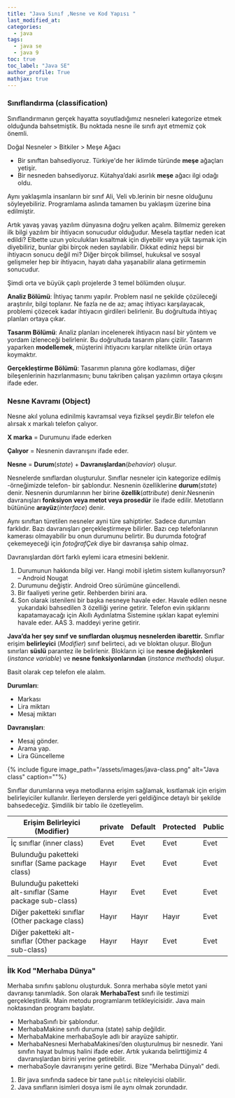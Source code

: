 ```yaml
---
title: "Java Sınıf ,Nesne ve Kod Yapısı "
last_modified_at:
categories:
  - java
tags:
  - java se
  - java 9
toc: true
toc_label: "Java SE"
author_profile: True
mathjax: true
---
```


### Sınıflandırma (classification)

Sınıflandırmanın gerçek hayatta soyutladığımız nesneleri kategorize etmek olduğunda bahsetmiştik. Bu noktada nesne ile sınıfı ayıt etmemiz çok önemli.

 Doğal Nesneler > Bitkiler > Meşe Ağacı

- Bir sınıftan bahsediyoruz. Türkiye'de her iklimde türünde **meşe** ağaçları yetişir.
- Bir nesneden bahsediyoruz. Kütahya’daki asırlık **meşe** ağacı ilgi odağı oldu.

Aynı yaklaşımla insanların bir sınıf Ali, Veli vb.lerinin bir nesne olduğunu söyleyebiliriz. Programlama aslında tamamen bu yaklaşım üzerine bina edilmiştir.

Artık yavaş yavaş yazılım dünyasına doğru yelken açalım. Bilmemiz gereken ilk bilgi yazılım bir ihtiyacın sonucudur olduğudur. Mesela taşıtlar neden icat edildi?  Elbette uzun yolculukları kısaltmak için diyebilir veya yük taşımak için diyebiliriz, bunlar gibi birçok neden sayılabilir. Dikkat ediniz hepsi bir ihtiyacın sonucu değil mi? Diğer birçok bilimsel, hukuksal ve sosyal gelişmeler hep bir ihtiyacın, hayatı daha yaşanabilir alana getirmemin sonucudur.

Şimdi orta ve büyük çaplı projelerde 3 temel bölümden oluşur.

**Analiz Bölümü**: İhtiyaç tanımı yapılır. Problem nasıl ne şekilde çözüleceği araştırılır, bilgi toplanır. Ne fazla ne de az; amaç ihtiyacı karşılayacak, problemi çözecek kadar ihtiyacın girdileri belirlenir. Bu doğrultuda ihtiyaç planları ortaya çıkar.

**Tasarım Bölümü**: Analiz planları incelenerek ihtiyacın nasıl bir yöntem ve yordam izleneceği belirlenir. Bu doğrultuda tasarım planı çizilir. Tasarım yaparken **modellemek**, müşterini ihtiyacını karşılar nitelikte ürün ortaya koymaktır.

**Gerçekleştirme Bölümü**: Tasarımın planına göre kodlaması, diğer bileşenlerinin hazırlanmasını; bunu takriben çalışan yazılımın ortaya çıkışını ifade eder.

### Nesne Kavramı (Object)

Nesne akıl yoluna edinilmiş kavramsal veya fiziksel şeydir.Bir telefon ele alırsak x markalı telefon çalıyor.

**X marka** = Durumunu ifade ederken

**Çalıyor** = Nesnenin davranışını ifade eder.

**Nesne** =  **Durum**(*state*) + **Davranışlardan**(*behavior*) oluşur.

Nesnelerde sınıflardan oluşturulur. Sınıflar nesneler için kategorize edilmiş -örneğimizde telefon- bir şablondur. Nesnenin özelliklerine **durum**(*state*) denir. Nesnenin durumlarının her birine **özellik**(*attribute*) denir.Nesnenin davranışları **fonksiyon veya metot veya prosedür** ile ifade edilir. Metotların bütününe **arayüz**(*interface*) denir.

Aynı sınıftan türetilen nesneler ayni türe sahiptirler. Sadece durumları farklıdır. Bazı davranışları gerçekleştirmeye bilirler. Bazı cep telefonlarının kamerası olmayabilir bu onun durumunu belirtir. Bu durumda fotoğraf çekemeyeceği için *fotoğrafÇek* diye bir davranışa sahip olmaz.

Davranışlardan dört farklı eylemi icara etmesini beklenir.

1. Durumunun hakkında bilgi ver. Hangi mobil işletim sistem kullanıyorsun? – Android Nougat
2. Durumunu değiştir.  Android Oreo sürümüne güncellendi.
3. Bir faaliyeti yerine getir.  Rehberden birini ara.
4. Son olarak istenileni bir başka nesneye havale eder. Havale edilen nesne yukarıdaki bahsedilen 3 özelliği yerine getirir. Telefon evin ışıklarını kapatamayacağı için Akıllı Aydınlatma Sistemine ışıkları kapat eylemini havale eder. AAS 3. maddeyi yerine getirir.

**Java’da her şey sınıf ve sınıflardan oluşmuş nesnelerden ibarettir.** Sınıflar erişim **belirleyici** (*Modifier*)  sınıf belirteci, adı ve bloktan oluşur. Bloğun sınırları **süslü** parantez ile belirlenir. Blokların içi ise **nesne değişkenleri** (*instance variable*) ve **nesne fonksiyonlarından** (*instance methods*) oluşur.

Basit olarak cep telefon ele alalım.

**Durumları**:

- Markası
- Lira miktarı
- Mesaj miktarı

**Davranışları**:

- Mesaj gönder.
- Arama yap.
- Lira Güncelleme

{% include figure image_path="/assets/images/java-class.png" alt="Java class" caption=""%}

Sınıflar durumlarına veya metodlarına erişim sağlamak, kısıtlamak için erişim belirleyiciler kullanılır. İlerleyen derslerde yeri geldiğince detaylı bir şekilde bahsedeceğiz. Şimdilik bir tablo ile özetleyelim.



| Erişim Belirleyici (Modifier)                             | private | Default | Protected | Public |
| --------------------------------------------------------- | ------- | ------- | --------- | ------ |
| İç sınıflar (inner class)                                 | Evet    | Evet    | Evet      | Evet   |
| Bulunduğu paketteki sınıflar (Same package class)         | Hayır   | Evet    | Evet      | Evet   |
| Bulunduğu paketteki alt-sınıflar (Same package sub-class) | Hayır   | Evet    | Evet      | Evet   |
| Diğer paketteki sınıflar (Other package class)            | Hayır   | Hayır   | Hayır     | Evet   |
| Diğer paketteki alt-sınıflar (Other package sub-class)    | Hayır   | Hayır   | Evet      | Evet   |

### İlk Kod "Merhaba Dünya"

Merhaba sınıfını şablonu oluşturduk. Sonra merhaba söyle metot yani davranışı tanımladık. Son olarak **MerhabaTest** sınıfı ile testimizi gerçekleştirdik. Main metodu programlarım tetikleyicisidir. Java main noktasından programı başlatır.

- MerhabaSınıfı bir şablondur.
- MerhabaMakine sınıfı duruma (state) sahip değildir.
- MerhabaMakine merhabaSoyle adlı bir arayüze sahiptir.
- MerhabaNesnesi  MerhabaMakinesi’den oluşturulmuş bir nesnedir. Yani sınıfın hayat bulmuş halini ifade eder. Artık yukarıda belirttiğimiz 4 davranışlardan birini yerine getirebilir.
- merhabaSoyle davranışını yerine getirdi. Bize "Merhaba Dünyalı" dedi.

<script src="https://gist.github.com/baykoch/e9990fd19555fbc76f4ade00857dd71d.js"></script>

1. Bir java sınıfında sadece bir tane `public` niteleyicisi olabilir.
2. Java sınıfların isimleri dosya ismi ile aynı olmak zorundadır.

